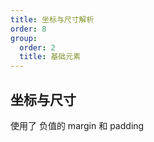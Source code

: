 ```yaml
---
title: 坐标与尺寸解析
order: 8
group:
  order: 2
  title: 基础元素
---
```


## 坐标与尺寸

使用了 负值的 margin 和 padding

<code src="./demos/Position.tsx"></code>
